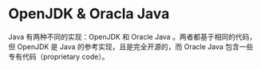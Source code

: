 # OpenJDK & Oracla Java

Java 有两种不同的实现：OpenJDK 和 Oracle Java 。两者都基于相同的代码，但 OpenJDK 是 Java 的参考实现，且是完全开源的，而 Oracle Java 包含一些专有代码（proprietary code）。